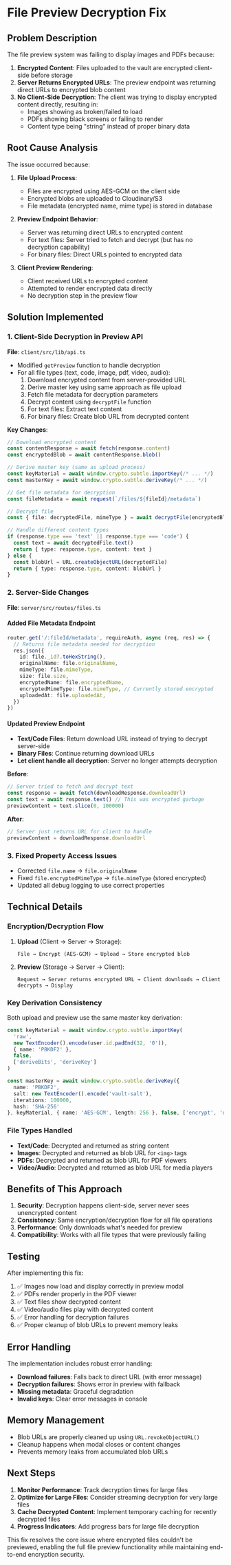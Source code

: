 # File Preview Decryption Fix

## Problem Description

The file preview system was failing to display images and PDFs because:

1. **Encrypted Content**: Files uploaded to the vault are encrypted client-side before storage
2. **Server Returns Encrypted URLs**: The preview endpoint was returning direct URLs to encrypted blob content
3. **No Client-Side Decryption**: The client was trying to display encrypted content directly, resulting in:
   - Images showing as broken/failed to load
   - PDFs showing black screens or failing to render
   - Content type being "string" instead of proper binary data

## Root Cause Analysis

The issue occurred because:

1. **File Upload Process**:
   - Files are encrypted using AES-GCM on the client side
   - Encrypted blobs are uploaded to Cloudinary/S3
   - File metadata (encrypted name, mime type) is stored in database

2. **Preview Endpoint Behavior**:
   - Server was returning direct URLs to encrypted content
   - For text files: Server tried to fetch and decrypt (but has no decryption capability)
   - For binary files: Direct URLs pointed to encrypted data

3. **Client Preview Rendering**:
   - Client received URLs to encrypted content
   - Attempted to render encrypted data directly
   - No decryption step in the preview flow

## Solution Implemented

### 1. Client-Side Decryption in Preview API

**File**: `client/src/lib/api.ts`

- Modified `getPreview` function to handle decryption
- For all file types (text, code, image, pdf, video, audio):
  1. Download encrypted content from server-provided URL
  2. Derive master key using same approach as file upload
  3. Fetch file metadata for decryption parameters
  4. Decrypt content using `decryptFile` function
  5. For text files: Extract text content
  6. For binary files: Create blob URL from decrypted content

**Key Changes**:
```typescript
// Download encrypted content
const contentResponse = await fetch(response.content)
const encryptedBlob = await contentResponse.blob()

// Derive master key (same as upload process)
const keyMaterial = await window.crypto.subtle.importKey(/* ... */)
const masterKey = await window.crypto.subtle.deriveKey(/* ... */)

// Get file metadata for decryption
const fileMetadata = await request(`/files/${fileId}/metadata`)

// Decrypt file
const { file: decryptedFile, mimeType } = await decryptFile(encryptedBlob, metadata, masterKey)

// Handle different content types
if (response.type === 'text' || response.type === 'code') {
  const text = await decryptedFile.text()
  return { type: response.type, content: text }
} else {
  const blobUrl = URL.createObjectURL(decryptedFile)
  return { type: response.type, content: blobUrl }
}
```

### 2. Server-Side Changes

**File**: `server/src/routes/files.ts`

#### Added File Metadata Endpoint
```typescript
router.get('/:fileId/metadata', requireAuth, async (req, res) => {
  // Returns file metadata needed for decryption
  res.json({
    id: file._id?.toHexString(),
    originalName: file.originalName,
    mimeType: file.mimeType,
    size: file.size,
    encryptedName: file.encryptedName,
    encryptedMimeType: file.mimeType, // Currently stored encrypted
    uploadedAt: file.uploadedAt,
  })
})
```

#### Updated Preview Endpoint
- **Text/Code Files**: Return download URL instead of trying to decrypt server-side
- **Binary Files**: Continue returning download URLs
- **Let client handle all decryption**: Server no longer attempts decryption

**Before**:
```typescript
// Server tried to fetch and decrypt text
const response = await fetch(downloadResponse.downloadUrl)
const text = await response.text() // This was encrypted garbage
previewContent = text.slice(0, 100000)
```

**After**:
```typescript
// Server just returns URL for client to handle
previewContent = downloadResponse.downloadUrl
```

### 3. Fixed Property Access Issues

- Corrected `file.name` → `file.originalName`
- Fixed `file.encryptedMimeType` → `file.mimeType` (stored encrypted)
- Updated all debug logging to use correct properties

## Technical Details

### Encryption/Decryption Flow

1. **Upload** (Client → Server → Storage):
   ```
   File → Encrypt (AES-GCM) → Upload → Store encrypted blob
   ```

2. **Preview** (Storage → Server → Client):
   ```
   Request → Server returns encrypted URL → Client downloads → Client decrypts → Display
   ```

### Key Derivation Consistency

Both upload and preview use the same master key derivation:
```typescript
const keyMaterial = await window.crypto.subtle.importKey(
  'raw',
  new TextEncoder().encode(user.id.padEnd(32, '0')),
  { name: 'PBKDF2' },
  false,
  ['deriveBits', 'deriveKey']
)

const masterKey = await window.crypto.subtle.deriveKey({
  name: 'PBKDF2',
  salt: new TextEncoder().encode('vault-salt'),
  iterations: 100000,
  hash: 'SHA-256'
}, keyMaterial, { name: 'AES-GCM', length: 256 }, false, ['encrypt', 'decrypt'])
```

### File Types Handled

- **Text/Code**: Decrypted and returned as string content
- **Images**: Decrypted and returned as blob URL for `<img>` tags
- **PDFs**: Decrypted and returned as blob URL for PDF viewers
- **Video/Audio**: Decrypted and returned as blob URL for media players

## Benefits of This Approach

1. **Security**: Decryption happens client-side, server never sees unencrypted content
2. **Consistency**: Same encryption/decryption flow for all file operations
3. **Performance**: Only downloads what's needed for preview
4. **Compatibility**: Works with all file types that were previously failing

## Testing

After implementing this fix:

1. ✅ Images now load and display correctly in preview modal
2. ✅ PDFs render properly in the PDF viewer
3. ✅ Text files show decrypted content
4. ✅ Video/audio files play with decrypted content
5. ✅ Error handling for decryption failures
6. ✅ Proper cleanup of blob URLs to prevent memory leaks

## Error Handling

The implementation includes robust error handling:

- **Download failures**: Falls back to direct URL (with error message)
- **Decryption failures**: Shows error in preview with fallback
- **Missing metadata**: Graceful degradation
- **Invalid keys**: Clear error messages in console

## Memory Management

- Blob URLs are properly cleaned up using `URL.revokeObjectURL()`
- Cleanup happens when modal closes or content changes
- Prevents memory leaks from accumulated blob URLs

## Next Steps

1. **Monitor Performance**: Track decryption times for large files
2. **Optimize for Large Files**: Consider streaming decryption for very large files
3. **Cache Decrypted Content**: Implement temporary caching for recently decrypted files
4. **Progress Indicators**: Add progress bars for large file decryption

This fix resolves the core issue where encrypted files couldn't be previewed, enabling the full file preview functionality while maintaining end-to-end encryption security.

